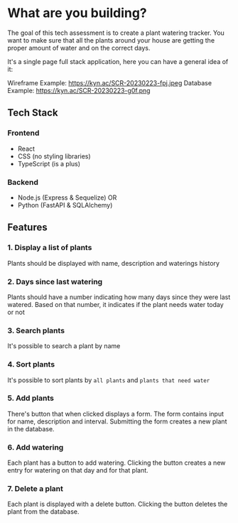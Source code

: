# What are you building?

The goal of this tech assessment is to create a plant watering tracker. You want to make sure that all the plants around your house are getting the proper amount of water and on the correct days.

It's a single page full stack application, here you can have a general idea of it:

Wireframe Example: https://kyn.ac/SCR-20230223-fpj.jpeg
Database Example: https://kyn.ac/SCR-20230223-g0f.png

## Tech Stack

### Frontend

- React
- CSS (no styling libraries)
- TypeScript (is a plus)

### Backend

- Node.js (Express & Sequelize) OR
- Python (FastAPI & SQLAlchemy)

## Features

### 1. Display a list of plants

Plants should be displayed with name, description and waterings history

### 2. Days since last watering

Plants should have a number indicating how many days since they were last watered. Based on that number, it indicates if the plant needs water today or not

### 3. Search plants

It's possible to search a plant by name

### 4. Sort plants

It's possible to sort plants by `all plants` and `plants that need water`

### 5. Add plants

There's button that when clicked displays a form. The form contains input for name, description and interval. Submitting the form creates a new plant in the database.

### 6. Add watering

Each plant has a button to add watering. Clicking the button creates a new entry for watering on that day and for that plant.

### 7. Delete a plant

Each plant is displayed with a delete button. Clicking the button deletes the plant from the database.
